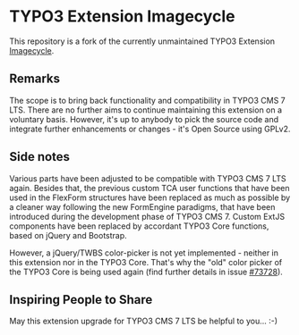 # TYPO3 Extension Imagecycle

This repository is a fork of the currently unmaintained TYPO3 Extension
[Imagecycle](https://typo3.org/extensions/repository/view/imagecycle).

## Remarks

The scope is to bring back functionality and compatibility in TYPO3 CMS 7 LTS.
There are no further aims to continue maintaining this extension on a voluntary
basis. However, it's up to anybody to pick the source code and integrate further
enhancements or changes - it's Open Source using GPLv2.

## Side notes

Various parts have been adjusted to be compatible with TYPO3 CMS 7 LTS again.
Besides that, the previous custom TCA user functions that have been used in
the FlexForm structures have been replaced as much as possible by a cleaner
way following the new FormEngine paradigms, that have been introduced during
the development phase of TYPO3 CMS 7. Custom ExtJS components have been replaced
by accordant TYPO3 Core functions, based on jQuery and Bootstrap.

However, a jQuery/TWBS color-picker is not yet implemented - neither in this
extension nor in the TYPO3 Core. That's why the "old" color picker of the
TYPO3 Core is being used again (find further details in issue
[#73728](https://forge.typo3.org/issues/73728)).

## Inspiring People to Share

May this extension upgrade for TYPO3 CMS 7 LTS be helpful to you... :-)
